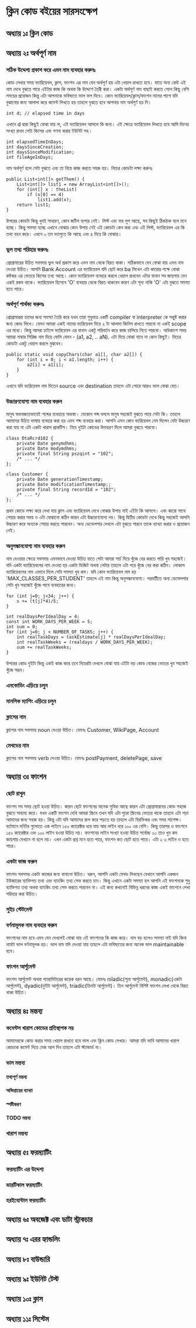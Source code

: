 # ক্লিন কোড বইয়ের সারসংক্ষেপ

## অধ্যায় ১ঃ ক্লিন কোড

## অধ্যায় ২ঃ অর্থপূর্ণ নাম

### সঠিক উদ্দেশ্য প্রকাশ করে এমন নাম ব্যবহার করুনঃ
কোড লেখার সময় ভ্যারিয়েবল, ক্লাস, ফাংশন এর নাম যেন অর্থপূর্ণ হয় এটা খেয়াল রাখতে হবে। যাতে অন্য কেউ এই নাম দেখে বুঝতে পারে এইটার কাজ কি অথবা কি উদ্দেশে তৈরী করা। একটা অর্থপূর্ণ নাম বাছাই করতে গেলে কিছু বেশি সময়ের প্রয়োজন কিন্তু এটা আপনাকে ভবিষ্যতে ভাল ফল দিবে। 
কোন ভ্যারিয়েবল/ক্লাস/ফাংশন নামের পাশে যদি বুঝানোর জন্য আলাদা করে কমেন্ট লিখতে হয় তাহলে বুঝতে হবে আপনার নাম অর্থপূর্ণ হয় নি। 
```
int d; // elapsed time in days
```
এখানে d দ্বারা কিছুই বোঝা যায় না, এই ভ্যারিয়েবল আসলে কি জন্য। এই ক্ষেত্রে ভ্যারিয়েবল লিখতে হবে আমি দিনের সংখ্যা রাখব সেটা কিসের এবং গণনা করার ইউনিট সহ। 
```
int elapsedTimeInDays;
int daysSinceCreation;
int daysSinceModification;
int fileAgeInDays;
```
নাম অর্থপূর্ণ হলে সেটা বুঝতে এবং তা নিয়ে কাজ করতে সহজ হয়। নিচের কোডটা লক্ষ্য করুনঃ  
```
public List<int[]> getThem() {
    List<int[]> list1 = new ArrayList<int[]>();
    for (int[] x : theList)
        if (x[0] == 4)
            list1.add(x);
    return list1;
}
```
উপরের কোডটা কিন্তু খুবই সাধারণ, কোন জটিল ব্যপার নেই। লিস্ট এবং ফর লুপ আছে, সব কিছুই ঠিকঠাক বলে মনে হচ্ছে। কিন্তু সমস্যা হচ্ছে এখানে বোঝার কোন উপায় নেই এই কোডটা কেন করা এবং এই লিস্ট, ভ্যারিয়েবল এর কি তথ্য বহন করে। এখনে ০ তম ভ্যালুতে কি আছে এবং ৪ দিয়ে কি বোঝায়। 

### ভুল তথ্য পরিহার করুনঃ
প্রোগ্রামারের উচিত সবসময় ভুল অর্থ প্রকাশ করে এমন নাম থেকে বিরত থাকা। সঠিকভাবে যেন বোঝা যায় এমন নাম দেওয়া উচিত। আপনি Bank Account এর ভ্যারিয়েবল যদি ছোট করে ba লিখেন এটা কারোর পক্ষে বোঝা কষ্টকর এর ভেতরে কিসের তথ্য আছে। কোন ভ্যারিয়েবল ব্যবহার করলে খেয়াল রাখবেন এটার বানান সব জায়গায় যেন একই রকম থাকে। ভ্যারিয়েবল হিসেবে 'O' ব্যবহার থেকে বিরত থাকবেন কারণ এটা শূন্য নাকি 'O' এটা বুঝতে সমস্যা হতে পারে। 

### অর্থপূর্ণ পার্থক্য করুনঃ
প্রোগ্রামাররা তাদের জন্য সমস্যা তৈরি করে যখন তারা শুধুমাত্র একটি compiler বা interpreter কে  সন্তুষ্ট করার জন্য কোড লিখে। যেমন আমরা একই নামের ভ্যরিয়েবল দিয়ে ২ টা আলাদা জিনিস রাখতে পারবো না একই scope এর মধ্যে। কিন্তু আমরা চাইলে ভ্যরিয়েবল এর বানান একটু পরিবর্তন করে কাজ চালিয়ে নিতে পারবো। অধিকাংশ সময় আমরা নাম্বার সিরিজ নাম দিয়ে ফেলি যেমন - (a1, a2, .. aN). এটা দিয়ে বোঝা যাবে না কোন কিছুই। নিচের কোডটা একটু খেয়াল করলে বুঝবেন। 
```
public static void copyChars(char a1[], char a2[]) {
    for (int i = 0; i < a1.length; i++) {
        a2[i] = a1[i];
    }
}
```
এখানে যদি ভ্যরিয়েবল নাম দিতেন source এবং destination তাহলে এটা পোরে আরও ভাল বোঝা যেত।  

### উচ্চারণযোগ্য নাম ব্যবহার করুন
মানুষ স্বভাবজাতভাবেই শব্দের ব্যবহারে অভস্ত্য। যেকোন শব্দ বললে মানুষ সহজেই বুঝতে পারে সেটা কি। তাহলে আমাদের উচিত ভাষায় ব্যবহার করা হয় এমন শব্দ ব্যবহার করা। আপনি এমন কোন ভ্যরিয়েবল নেম দিলেন যেটা উচ্চারণ করা যায় না এটা একটা  খারাপ প্রাকটিস। নিচে দুইটা কোডের উদাহরণ দিলে আমরা বুঝতে পারবো।
```
class DtaRcrd102 {
    private Date genymdhms;
    private Date modymdhms;
    private final String pszqint = "102";
    /* ... */
};
```

```
class Customer {
    private Date generationTimestamp;
    private Date modificationTimestamp;;
    private final String recordId = "102";
    /* ... */
};
```
প্রথম কোডে লক্ষ্য করে দেখা যায় ক্লাস এবং ভ্যারিয়েবল দেখে বোঝার উপায় নাই এইটা কি আসলে। এবং কারো সাথে শেয়ার করার সময় ও এটা বোঝানো কঠিন কারন এটা উচ্চারণযোগ্য নয়। কিন্তু দ্বিতীয় কোডটা দেখে কিন্তু সহজেই আপনি উচ্চারণ করে অন্যকে শেয়ার করতে পারবেন। অন্য ডেভেলপার দেখলে এটা বুঝতে পারবে তাকে ব্যাখ্যা করার ও প্রয়োজন নেই।

### অনুসন্ধানযোগ্য নাম ব্যবহার করুন
নাম দেওয়ার ক্ষেত্রে সবসময় এমনভাবে দেওয়া উচিত যাতে সেটা আমরা সার্চ দিয়ে খুঁজে বের করতে পারি খুব সহজেই। যদি একটা ভ্যারিয়েবলের নাম দেওয়া হয় একটা ডিজিট অথবা লেটার তাহলে এটা পরে খুঁজে বের করা কঠিন। লোকাল ভ্যারিয়েবলের নাম এভাবে দিলে সেটা সমস্যা খুব কম। যদি কোন ভ্যারিয়েবল নাম হয় 'MAX_CLASSES_PER_STUDENT' তাহলে এই নাম কিন্তু অনুসন্ধানযোগ্য। পরবর্তীতে অন্য ডেভেলপার সেটা খুব সহজেই খুঁজে পাবে ব্যবহারের জন্য। 
```
for (int j=0; j<34; j++) {
    s += (t[j]*4)/5;
}
```

```
int realDaysPerIdealDay = 4;
const int WORK_DAYS_PER_WEEK = 5;
int sum = 0;
for (int j=0; j < NUMBER_OF_TASKS; j++) {
    int realTaskDays = taskEstimate[j] * realDaysPerIdealDay;
    int realTaskWeeks = (realdays / WORK_DAYS_PER_WEEK);
    sum += realTaskWeeks;
}
```
উপরের কোড দুইটা কিন্তু একই কাজ করে তবে নিচেরটা দেখলে বোঝা যায় এইটা বড় কোড বেজের ভেতরে খুব সহজেই খুঁজে সম্ভব।  

### এনকোডিং এড়িয়ে চলুন

### মানসিক ম্যাপিং এড়িয়ে চলুন

### ক্লাসের নাম
ক্লাসের নাম সবসময় noun দেওয়া উচিত। যেমনঃ Customer, WikiPage, Account

### মেথডের নাম
ক্লাসের নাম সবসময় verb দেওয়া উচিত। যেমনঃ postPayment, deletePage, save

## অধ্যায় ৩ঃ ফাংশন 

### ছোট রাখুন 
ফাংশন সব সময় ছোট হওয়া উচিত। কারন ছোট ফাংশনের অনেক সুবিধা আছে কারন এটা প্রোগ্রামারদের কোড সহজে বুঝতে সাহায্য করে। যখন একটি ফাংশন দেখি আমরা স্ক্রিনে তখন যদি এটা পুরো স্ক্রিনের ভেতরে থাকে তাহলে এটা পড়া আমাদের জন্য সহজ হয়। কিন্তু এটা যদি আমাদের স্ক্রল করে পড়তে হয় তাহলে এটা বিরক্তিকর এবং সময় সাপেক্ষ। বর্তমানে মনিটর গুলোতে এক লাইনে ১৫০ ক্যারেক্টার ধরে যায় আর লাইন ধরে ১০০ এর বেশি। কিন্তু তারপর ও ফাংশনে ১৫০ ক্যারেক্টার এবং ১০০ লাইন হওয়া উচিত নয়। ফাংশনের লাইন সংখ্যা হওয়া উচিত সর্বোচ্চ ২০ তাও খুব কম জায়গায় যেখানে না হলে নয়। এখন একটা প্রশ্ন মনে হতে পারে, ফাংশন কত ছোট হতে পারে। এটা ২ ৩ লাইন ও হতে পারে। 

### একটা কাজ করুন
ফাংশন সবসময় একটা কাজের জন্য বানানো উচিত। ধরুন, আপনি একটা মেথড লিখছেন যেখানে আপনি একজন ইউজারের ব্যাক্তিগত তথ্য এবং ব্যাংকিং তথ্য সেভ করতে চান। কিন্তু এখানে একটা সমস্যা হল আপনি এই ফাংশনকে শুধু ব্যাক্তিগত তথ্য অথবা ব্যাংকিং তথ্য সেভ করতে পারবেন না। এই জন্য কখনোই বিভিন্ন ধরনের কাজ একই ফাংশনে লেখা পরিহার করা উচিত। 

### সুইচ স্টেটমেন্ট 

### বর্ণনামূলক নাম ব্যবহার করুন
ফাংশনের নাম হবে এমন যেন দেখলেই বোঝা যায় এই ফাংশনের কি কাজ করে। নাম বড় হলেও সমস্যা নাই যদি কিনা নামটা ভাল বর্ণনামূলক হয়। ভাল নাম যদি দেওয়া যায় তাহলে এটা ভবিষ্যতের জন্য অনেক ভাল maintainable হবে। 

### ফাংশন আর্গুমেন্ট
ফাংশন আর্গুমেন্ট অথবা প্যারামিটারের কয়েক ধরন আছে। যেমনঃ niladic(শূন্য আর্গুমেন্ট), monadic(একটা আর্গুমেন্ট), dyadic(দুইটা আর্গুমেন্ট), triadic(তিনটা আর্গুমেন্ট)। তিন আর্গুমেন্ট বিশিষ্ট ফাংশন লেখা থেকে বিরত থাকা উচিত। 

## অধ্যায় ৪ঃ মন্তব্য 

### কমেন্টস খারাপ কোডের প্রতিস্থাপক নয় 
আমাদেরকে কোড করার সময় খেয়াল রাখতে হবে ভাল এবং ক্লিন কোড লেখার। আমরা যদি ভাবি আমাদের খারাপ কোডকে কমেন্ট দিয়ে মেক আপ দিব তাহলে এটা স্ট্যান্ডার্ড না। 

### ভাল মন্তব্য

#### তথ্যপূর্ণ মন্তব্য

#### অভিপ্রায়ের ব্যাখ্যা

#### স্পষ্টীকরণ

#### TODO মন্তব্য

### খারাপ মন্তব্য

## অধ্যায় ৫ঃ ফরম্যাটিং 

### ফরম্যাটিং এর উদ্দেশ্য

### ভারটিকাল ফরম্যাটিং

### হরইযোন্টাল ফরম্যাটিং

## অধ্যায় ৬ঃ অবজেক্ট এবং ডাটা স্ট্রাকচার

## অধ্যায় ৭ঃ এরর হ্যান্ডলিং

## অধ্যায় ৮ঃ বাউন্ডারি 

## অধ্যায় ৯ঃ ইউনিট টেস্ট 

## অধ্যায় ১০ঃ ক্লাস 

## অধ্যায় ১১ঃ সিস্টেম 

